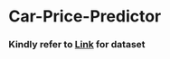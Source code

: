 # Car-Price-Predictor

<h3>Kindly refer to <a href="[https://www.kaggle.com/datasets/tmdb/tmdb-movie-metadata](https://www.kaggle.com/datasets/amitabhajoy/bengaluru-house-price-data)https://www.kaggle.com/datasets/amitabhajoy/bengaluru-house-price-data">Link</a> for dataset</h3>
